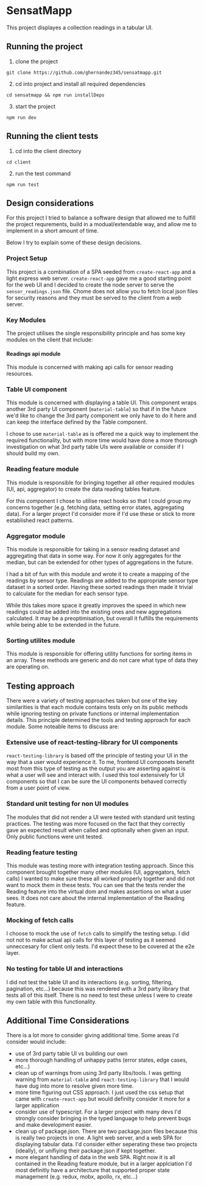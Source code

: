 # SensatMapp

This project displayes a collection readings in a tabular UI.

## Running the project

1. clone the project

`git clone https://github.com/ghernandez345/sensatmapp.git`

2. cd into project and install all required dependencies

`cd sensatmapp && npm run installDeps`

3. start the project

`npm run dev`

## Running the client tests

1. cd into the client directory

`cd client`

2. run the test command

`npm run test`

## Design considerations

For this project I tried to balance a software design that allowed me to fulfill the project requrements, build in a modual/extendable way, and allow me to implement in a short amount of time.

Below I try to explain some of these design decisions.

### Project Setup

This project is a combination of a SPA seeded from `create-react-app` and a light express web server. `create-react-app` gave me a good starting point for the web UI and I decided to create the node server to serve the `sensor_readings.json` file. Chome does not allow you to fetch local json files for security reasons and they must be served to the client from a web server.

### Key Modules

The project utilises the single responsibility principle and has some key modules on the client that include:

#### Readings api module

This module is concerned with making api calls for sensor reading resources.

### Table UI component

This module is concerned with displaying a table UI. This component wraps another 3rd party UI component (`material-table`) so that if in the future we'd like to change the 3rd party component we only have to do it here and can keep the interface defined by the Table component.

I chose to use `material-table` as is offered me a quick way to implement the required functionality, but with more time would have done a more thorough investigation on what 3rd party table UIs were available or consider if I should build my own.

### Reading feature module

This module is responsible for bringing together all other required modules (UI, api, aggregator) to create the data reading tables feature.

For this component I chose to utilise react hooks so that I could group my concerns together (e.g. fetching data, setting error states, aggregating data). For a larger project I'd consider more if I'd use these or stick to more established react patterns.

### Aggregator module

This module is responsible for taking in a sensor reading dataset and aggregating that data in some way. For now it only aggregates for the median, but can be extended for other types of aggregations in the future.

I had a bit of fun with this module and wrote it to create a mapping of the readings by sensor type. Readings are added to the appropriate sensor type dataset in a sorted order. Having these sorted readings then made it trivial to calculate for the median for each sensor type.

While this takes more space it greatly improves the speed in which new readings could be added into the existing ones and new aggregations calculated. It may be a preoptimisation, but overall it fulfills the requirements while being able to be extended in the future.

### Sorting utilites module

This module is responsible for offering utility functions for sorting items in an array. These methods are generic and do not care what type of data they are operating on.

## Testing approach

There were a variety of testing approaches taken but one of the key similarities is that each module contains tests only on its public methods while ignoring testing on private functions or internal implementation details. This principle determined the tools and testing approach for each module. Some noteable items to discuss are:

### Extensive use of react-testing-library for UI components

`react-testing-library` is based off the principle of testing your UI in the way that a user would experience it. To me, frontend UI componets benefit most from this type of testing as the output you are asserting against is what a user will see and interact with. I used this tool extensively for UI components so that I can be sure the UI components behaved correctly from a user point of view.

### Standard unit testing for non UI modules

The modules that did not render a UI were tested with standard unit testing practices. The testing was more focused on the fact that they correctly gave an expected result when called and optionally when given an input. Only public functions were unit tested.

### Reading feature testing

This module was testing more with integration testing approach. Since this component brought together many other modules (UI, aggregators, fetch calls) I wanted to make sure these all worked properly together and did not want to mock them in these tests. You can see that the tests render the Reading feature into the virtual dom and makes assertions on what a user sees. It does not care about the internal implementation of the Reading feature.

### Mocking of fetch calls

I choose to mock the use of `fetch` calls to simplify the testing setup. I did not not to make actual api calls for this layer of testing as it seemed unneccesary for client only tests. I'd expect these to be covered at the e2e layer.

### No testing for table UI and interactions

I did not test the table UI and its interactions (e.g. sorting, filtering, pagination, etc...) because this was rendered with a 3rd party library that tests all of this itself. There is no need to test these unless I were to create my own table with this functionality.

## Additional Time Considerations

There is a lot more to consider giving additional time. Some areas I'd consider would include:

- use of 3rd party table UI vs building our own
- more thorough handling of unhappy paths (error states, edge cases, etc...)
- clean up of warnings from using 3rd party libs/tools. I was getting warning from `material-table` and `react-testing-library` that I would have dug into more to resolve given more time.
- more time figuring out CSS approach. I just used the css setup that came with `create-react-app` but would definilty consider it more for a larger application
- consider use of typescript. For a larger project with many devs I'd strongly consider bringing in the typed language to help prevent bugs and make development easier.
- clean up of package.json. There are two package.json files because this is really two projects in one. A light web server, and a web SPA for displaying tabular data. I'd consider either seperating these two projects (ideally), or unifiying their package.json if kept together.
- more elegant handling of data in the web SPA. Right now it is all contained in the Reading feature module, but in a larger applciation I'd most definitly have a architecture that supported proper state management (e.g. redux, mobx, apollo, rx, etc...)
